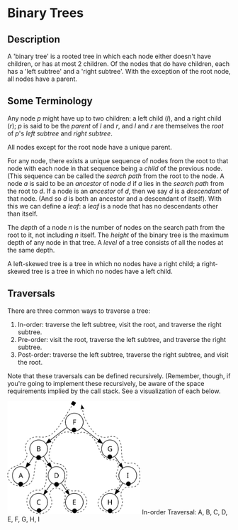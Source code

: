 Binary Trees
============

Description
-----------
A 'binary tree' is a rooted tree in which each node either doesn't have
children, or has at most 2 children. Of the nodes that do have children, each
has a 'left subtree' and a 'right subtree'. With the exception of the root node,
all nodes have a parent.

Some Terminology
----------------
Any node _p_ might have up to two children: a left child (_l_), and a right
child (_r_); _p_ is said to be the _parent_ of _l_ and _r_, and _l_ and _r_ are
themselves the _root_ of _p_'s _left subtree_ and _right subtree_.

All nodes except for the root node have a unique parent.

For any node, there exists a unique sequence of nodes from the root to that node
with each node in that sequence being a _child_ of the previous node. (This
sequence can be called the _search path_ from the root to the node. A node _a_
is said to be an _ancestor_ of node _d_ if _a_ lies in the _search path_ from
the root to _d_. If a node is an _ancestor_ of _d_, then we say _d_ is a
_descendant_ of that node. (And so _d_ is both an ancestor and a descendant of
itself). With this we can define a _leaf_: a _leaf_ is a node that has no
descendants other than itself.

The _depth_ of a node _n_  is the number of nodes on the search path from the
root to it, not including _n_ itself. The _height_ of the binary tree is the
maximum depth of any node in that tree. A _level_ of a tree consists of all the
nodes at the same depth.

A left-skewed tree is a tree in which no nodes have a right child; a
right-skewed tree is a tree in which no nodes have a left child.

Traversals
----------
There are three common ways to traverse a tree:
  1. In-order: traverse the left subtree, visit the root, and traverse the right
     subtree.
  2. Pre-order: visit the root, traverse the left subtree, and traverse the
     right subtree.
  3. Post-order: traverse the left subtree, traverse the right subtree, and
     visit the root.

Note that these traversals can be defined recursively. (Remember, though, if
you're going to implement these recursively, be aware of the space requirements
implied by the call stack. See a visualization of each below.

<img src="./images/inorder_traversal.svg" width="300">
In-order Traversal: A, B, C, D, E, F, G, H, I
